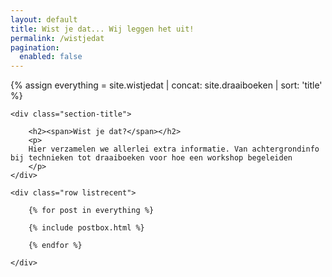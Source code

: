 ```yaml
---
layout: default
title: Wist je dat... Wij leggen het uit!
permalink: /wistjedat
pagination: 
  enabled: false
---
```

{% assign everything = site.wistjedat | concat: site.draaiboeken | sort: 'title' %}

<!-- Posts Index
================================================== -->
<section class="recent-posts">

    <div class="section-title">

        <h2><span>Wist je dat?</span></h2>
        <p>
        Hier verzamelen we allerlei extra informatie. Van achtergrondinfo bij technieken tot draaiboeken voor hoe een workshop begeleiden 
        </p>
    </div>

    <div class="row listrecent">

        {% for post in everything %}
        
        {% include postbox.html %}

        {% endfor %}

    </div>


</section>


